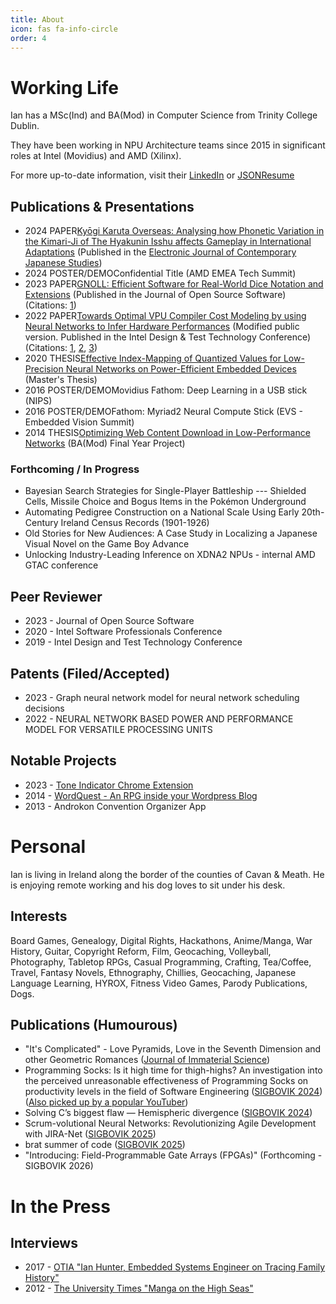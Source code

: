 ```yaml
---
title: About
icon: fas fa-info-circle
order: 4
---
```


# Working Life
Ian has a MSc(Ind) and BA(Mod) in Computer Science from Trinity College Dublin.

They have been working in NPU Architecture teams since 2015 in significant roles at Intel (Movidius) and AMD (Xilinx). 

For more up-to-date information, visit their <a href="https://www.linkedin.com/in/ianfhunter/">LinkedIn</a> or <a href="https://registry.jsonresume.org/ianfhunter">JSONResume</a>

## Publications & Presentations
- 2024 <span class="badge primary">PAPER</span>[Kyōgi Karuta Overseas: Analysing how Phonetic Variation in the Kimari-Ji of The Hyakunin Isshu affects Gameplay in International Adaptations](https://www.japanesestudies.org.uk/ejcjs/vol24/iss3/hunter.html) (Published in the [Electronic Journal of Contemporary Japanese Studies](https://www.japanesestudies.org.uk))
- 2024 <span class="badge danger">POSTER/DEMO</span>Confidential Title (AMD EMEA Tech Summit)
- 2023 <span class="badge primary">PAPER</span>[GNOLL: Efficient Software for Real-World Dice Notation and Extensions](https://joss.theoj.org/papers/10.21105/joss.04816) (Published in the Journal of Open Source Software) (Citations: [1](https://www.researchgate.net/publication/384297154_Comprehensive_Benchmarks_for_LLM_Tool_Utilization_Exploring_New_Real-World_Complex_Scenarios))
- 2022 <span class="badge primary">PAPER</span>[Towards Optimal VPU Compiler Cost Modeling by using Neural Networks to Infer Hardware Performances](https://www.researchgate.net/publication/360512691_Towards_Optimal_VPU_Compiler_Cost_Modeling_by_using_Neural_Networks_to_Infer_Hardware_Performances) (Modified public version. Published in the Intel Design & Test Technology Conference) (Citations: [1](https://arxiv.org/pdf/2302.11405.pdf), [2](https://www.semanticscholar.org/paper/Neural-Architecture-Search-for-Intel-Movidius-VPU-Xu-Li/4cd8e67aabfbf637c9b820888cb4911b226af719), [3](https://llvm.org/devmtg/2022-11/slides/Panel1-MLGO.pdf))
- 2020 <span class="badge warning">THESIS</span>[Effective Index-Mapping of Quantized Values for Low-Precision Neural Networks on Power-Efficient Embedded Devices](https://www.researchgate.net/publication/359218626_Effective_Index-Mapping_of_Quantized_Values_for_Low-Precision_Neural_Networks_on_Power-Efficient_Embedded_Devices) (Master's Thesis)
- 2016 <span class="badge danger">POSTER/DEMO</span>Movidius Fathom: Deep Learning in a USB stick (NIPS)
- 2016 <span class="badge danger">POSTER/DEMO</span>Fathom: Myriad2 Neural Compute Stick (EVS - Embedded Vision Summit)
- 2014 <span class="badge warning">THESIS</span>[Optimizing Web Content Download in Low-Performance Networks](https://www.researchgate.net/publication/359218409_Optimizing_Web_Content_Download_in_Low-Performance_Networks) (BA(Mod) Final Year Project)

### Forthcoming / In Progress
- Bayesian Search Strategies for Single-Player Battleship --- Shielded Cells, Missile Choice and Bogus Items in the Pokémon Underground
- Automating Pedigree Construction on a National Scale Using Early 20th-Century Ireland Census Records (1901-1926)
- Old Stories for New Audiences: A Case Study in Localizing a Japanese Visual Novel on the Game Boy Advance
- Unlocking Industry-Leading Inference on XDNA2 NPUs - internal AMD GTAC conference


## Peer Reviewer
- 2023 - Journal of Open Source Software
- 2020 - Intel Software Professionals Conference
- 2019 - Intel Design and Test Technology Conference

## Patents (Filed/Accepted)
- 2023 - Graph neural network model for neural network scheduling decisions
- 2022 - NEURAL NETWORK BASED POWER AND PERFORMANCE MODEL FOR VERSATILE PROCESSING UNITS

## Notable Projects
- 2023 - [Tone Indicator Chrome Extension](https://chrome.google.com/webstore/detail/tone-indicators-explained/oahffmgbcaeeadnhlnhpaifemijpfddn)
- 2014 - [WordQuest - An RPG inside your Wordpress Blog](https://github.com/ianfhunter/WordQuest)
- 2013 - Androkon Convention Organizer App

# Personal
Ian is living in Ireland along the border of the counties of Cavan & Meath. He is enjoying remote working and his dog loves to sit under his desk. 

## Interests
Board Games, Genealogy, Digital Rights, Hackathons, Anime/Manga, War History, Guitar, Copyright Reform, Film, Geocaching, Volleyball, Photography, Tabletop RPGs, Casual Programming, Crafting, Tea/Coffee, Travel, Fantasy Novels, Ethnography, Chillies, Geocaching, Japanese Language Learning, HYROX, Fitness Video Games, Parody Publications, Dogs.

## Publications (Humourous)

- "It's Complicated" - Love Pyramids, Love in the Seventh Dimension and other Geometric Romances ([Journal of Immaterial Science](https://jabde.com/wp-content/uploads/2024/05/LoveGeometry%E2%80%93GS.pdf))
- Programming Socks: Is it high time for thigh-highs? An investigation into the perceived unreasonable effectiveness of Programming Socks on productivity levels in the field of Software Engineering ([SIGBOVIK 2024](https://sigbovik.org/2024/)) ([Also picked up by a popular YouTuber](https://m.youtube.com/watch?v=V6NolFlhALY&t=68s&pp=2AFEkAIB))
- Solving C’s biggest flaw — Hemispheric divergence ([SIGBOVIK 2024](https://sigbovik.org/2024/))
- Scrum-volutional Neural Networks: Revolutionizing Agile Development with JIRA-Net ([SIGBOVIK 2025](https://sigbovik.org/2025/proceedings.pdf))
- brat summer of code ([SIGBOVIK 2025](https://sigbovik.org/2025/proceedings.pdf))
- "Introducing: Field-Programmable Gate Arrays (FPGAs)" (Forthcoming - SIGBOVIK 2026)

# In the Press

## Interviews 
- 2017 - [OTIA "Ian Hunter, Embedded Systems Engineer on Tracing Family History"](https://otia.io/2017/11/03/ian-hunter-embedded-systems-engineer-on-tracing-family-history/)
- 2012 - [The University Times "Manga on the High Seas"](https://universitytimes.ie/2012/11/manga-on-the-high-seas/)
